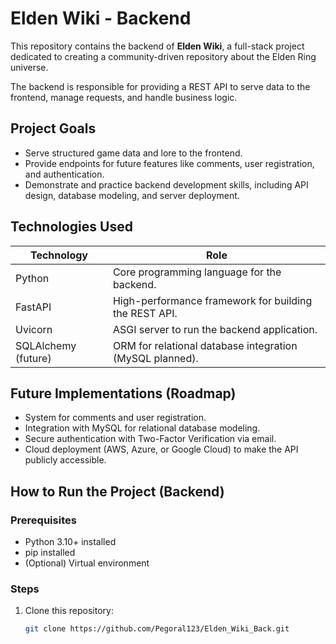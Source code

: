 # Elden Wiki - Backend

This repository contains the backend of **Elden Wiki**, a full-stack project dedicated to creating a community-driven repository about the Elden Ring universe.

The backend is responsible for providing a REST API to serve data to the frontend, manage requests, and handle business logic.

## Project Goals

- Serve structured game data and lore to the frontend.
- Provide endpoints for future features like comments, user registration, and authentication.
- Demonstrate and practice backend development skills, including API design, database modeling, and server deployment.

## Technologies Used

| Technology | Role |
|------------|------|
| Python     | Core programming language for the backend. |
| FastAPI    | High-performance framework for building the REST API. |
| Uvicorn    | ASGI server to run the backend application. |
| SQLAlchemy (future) | ORM for relational database integration (MySQL planned). |

## Future Implementations (Roadmap)

- System for comments and user registration.
- Integration with MySQL for relational database modeling.
- Secure authentication with Two-Factor Verification via email.
- Cloud deployment (AWS, Azure, or Google Cloud) to make the API publicly accessible.

## How to Run the Project (Backend)

### Prerequisites

- Python 3.10+ installed
- pip installed
- (Optional) Virtual environment

### Steps

1. Clone this repository:
   ```bash
   git clone https://github.com/Pegoral123/Elden_Wiki_Back.git
